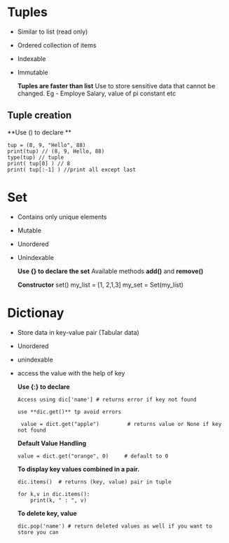 # Tuples

 - Similar to list (read only)
 - Ordered collection of items
 - Indexable
 - Immutable

   **Tuples are faster than list**
   Use to store sensitive data that cannot be changed. Eg - Employe Salary, value of pi constant etc

## Tuple creation

**Use () to declare **
```
tup = (8, 9, "Hello", 88)
print(tup) // (8, 9, Hello, 88)
type(tup) // tuple
print( tup[0] ) // 8
print( tup[:-1] ) //print all except last
```

# Set
  - Contains only unique elements
  - Mutable
  - Unordered
  - Unindexable

    **Use {} to declare the set**
    Available methods **add()** and **remove()**

    **Constructor**
    set()
    my_list = [1, 2,1,3]
    my_set = Set(my_list)

# Dictionay
 - Store data in key-value pair (Tabular data)
 - Unordered
 - unindexable
 - access the value with the help of key

   **Use {:} to declare**

   ```
   Access using dic['name'] # returns error if key not found

   use **dic.get()** tp avoid errors
   
    value = dict.get("apple")         # returns value or None if key not found
   ```

   **Default Value Handling**
   ```
   value = dict.get("orange", 0)     # default to 0
   ````
    **To display key values combined in a pair.**
   ```
   dic.items()  # returns (key, value) pair in tuple
   
   for k,v in dic.items():
       print(k, " : ", v)
   ```

   **To delete key, value**
   ```
   dic.pop('name') # return deleted values as well if you want to store you can
   ``` 

   
